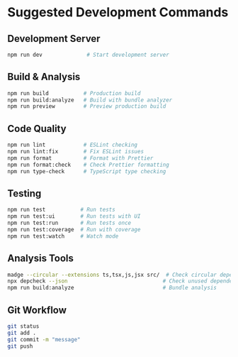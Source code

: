 # Suggested Development Commands

## Development Server

```bash
npm run dev              # Start development server
```

## Build & Analysis

```bash
npm run build           # Production build
npm run build:analyze   # Build with bundle analyzer
npm run preview         # Preview production build
```

## Code Quality

```bash
npm run lint            # ESLint checking
npm run lint:fix        # Fix ESLint issues
npm run format          # Format with Prettier
npm run format:check    # Check Prettier formatting
npm run type-check      # TypeScript type checking
```

## Testing

```bash
npm run test           # Run tests
npm run test:ui        # Run tests with UI
npm run test:run       # Run tests once
npm run test:coverage  # Run with coverage
npm run test:watch     # Watch mode
```

## Analysis Tools

```bash
madge --circular --extensions ts,tsx,js,jsx src/  # Check circular dependencies
npx depcheck --json                              # Check unused dependencies
npm run build:analyze                            # Bundle analysis
```

## Git Workflow

```bash
git status
git add .
git commit -m "message"
git push
```